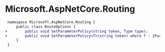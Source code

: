 # Microsoft.AspNetCore.Routing

``` diff
 namespace Microsoft.AspNetCore.Routing {
     public class RouteOptions {
+        public void SetParameterPolicy(string token, Type type);
+        public void SetParameterPolicy<T>(string token) where T : IParameterPolicy;
     }
 }
```
